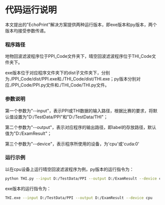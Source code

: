 # 代码运行说明

本文提出的"EchoPrint"解决方案提供两种运行版本，即exe版本和py版本，两个版本均接受参数传递。

### 程序路径

地物回波滤波程序位于PPI_Code文件夹下，晴空回波滤波程序位于THI_Code文件夹下。

exe版本位于对应程序文件夹下的dist子文件夹下，分别为./PPI_Code/dist/PPI.exe和./THI_Code/dist/THI.exe；py版本分别对应./PPI_Code/PPI.py文件和./THI_Code/THI.py文件。

### 参数说明

第一个参数为"--input"，表示PPI或THI数据的输入路径，根据比赛的要求，将默认值设置为"D:/TestData/PPI"和"D:/TestData/THI"；

第二个参数为"--output"，表示对应程序的输出路径，即label的存放路径，默认值为"D:/ExamResult"；

第三个参数为"--device"，表示程序所使用的设备，为'cpu'或'cuda:0'

### 运行示例

以在cpu设备上运行晴空回波滤波程序为例，py版本的运行指令为：

```bash
python THI.py --input D:/TestData/PPI --output D:/ExamResult --device cpu
```

exe版本的运行指令为：

```bash
THI.exe --input D:/TestData/PPI --output D:/ExamResult --device cpu
```

